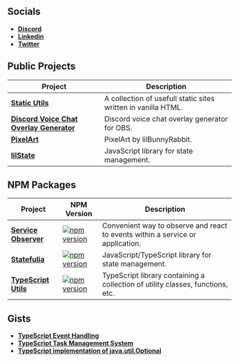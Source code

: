## Socials
* **[Discord](https://discord.com/users/237509022301814784)**  
* **[Linkedin](https://www.linkedin.com/in/andraz-mesaric-sirec-207371114/)**  
* **[Twitter](https://twitter.com/amesaricsirec)**  

## Public Projects

| Project                                                                                          | Description                                                   |
| ------------------------------------------------------------------------------------------------ | ------------------------------------------------------------- |
| **[Static Utils](https://lilbunnyrabbit.github.io/static-utils/)**                               | A collection of usefull static sites written in vanilla HTML. |
| **[Discord Voice Chat Overlay Generator](https://lilbunnyrabbit.github.io/discord-vc-overlay/)** | Discord voice chat overlay generator for OBS.                 |
| **[PixelArt](https://lilbunnyrabbit.github.io/pixelart/)**                                       | PixelArt by lilBunnyRabbit.                                   |
| **[lilState](https://github.com/lilBunnyRabbit/lilstate)**                                       | JavaScript library for state management.                      |

## NPM Packages

| Project                                                                    | NPM Version                                                                                                                                         | Description                                                                    |
| -------------------------------------------------------------------------- | --------------------------------------------------------------------------------------------------------------------------------------------------- | ------------------------------------------------------------------------------ |
| **[Service Observer](https://github.com/lilBunnyRabbit/service-observer)** | [![npm version](https://img.shields.io/npm/v/@lilbunnyrabbit/service-observer.svg)](https://www.npmjs.com/package/@lilbunnyrabbit/service-observer) | Convenient way to observe and react to events within a service or application. |
| **[Statefulia](https://github.com/lilBunnyRabbit/statefulia)**             | [![npm version](https://img.shields.io/npm/v/@lilbunnyrabbit/statefulia.svg)](https://www.npmjs.com/package/@lilbunnyrabbit/statefulia)             | JavaScript/TypeScript library for state management.                            |
| **[TypeScript Utils](https://github.com/lilBunnyRabbit/typescript-utils)** | [![npm version](https://img.shields.io/npm/v/@lilbunnyrabbit/utils.svg)](https://www.npmjs.com/package/@lilbunnyrabbit/utils)                       | TypeScript library containing a collection of utility classes, functions, etc. |

## Gists
* **[TypeScript Event Handling](https://gist.github.com/lilBunnyRabbit/5c4370375c4974220f20c8b7a392de91)**
* **[TypeScript Task Management System](https://gist.github.com/lilBunnyRabbit/8ba9a800b7cf9f91df84e15e9a2d6faa)**
* **[TypeScript implementation of java.util.Optional<T>](https://gist.github.com/lilBunnyRabbit/ab44b9bafca79cf1fa8024d833a60e24)**
<!--
**lilBunnyRabbit/lilBunnyRabbit** is a ✨ _special_ ✨ repository because its `README.md` (this file) appears on your GitHub profile.

Here are some ideas to get you started:

- 🔭 I’m currently working on ...
- 🌱 I’m currently learning ...
- 👯 I’m looking to collaborate on ...
- 🤔 I’m looking for help with ...
- 💬 Ask me about ...
- 📫 How to reach me: ...
- 😄 Pronouns: ...
- ⚡ Fun fact: ...
-->
